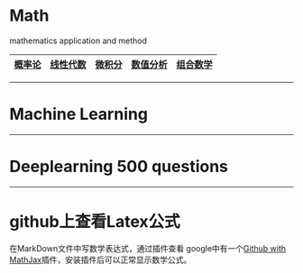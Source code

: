 # Math
mathematics application and method 

|[概率论](https://github.com/MRwangmaomao/AIsutdy/blob/master/Mathematics/概率论/README.md)|[线性代数](https://github.com/MRwangmaomao/AIsutdy/blob/master/Mathematics/线性代数/README.md)|[微积分](https://github.com/MRwangmaomao/AIsutdy/blob/master/Mathematics/微积分/README.md)|[数值分析](https://github.com/MRwangmaomao/AIsutdy/blob/master/Mathematics/数值分析/README.md)|[组合数学](https://github.com/MRwangmaomao/AIsutdy/blob/master/组合数学/概率论/README.md)|
|-|-|-|-|-|  

----
# Machine Learning 

----
# Deeplearning 500 questions

----

# github上查看Latex公式
在MarkDown文件中写数学表达式，通过插件查看
google中有一个[Github with MathJax](https://chrome.google.com/webstore/detail/mathjax-plugin-for-github/ioemnmodlmafdkllaclgeombjnmnbima/related)插件，安装插件后可以正常显示数学公式。
